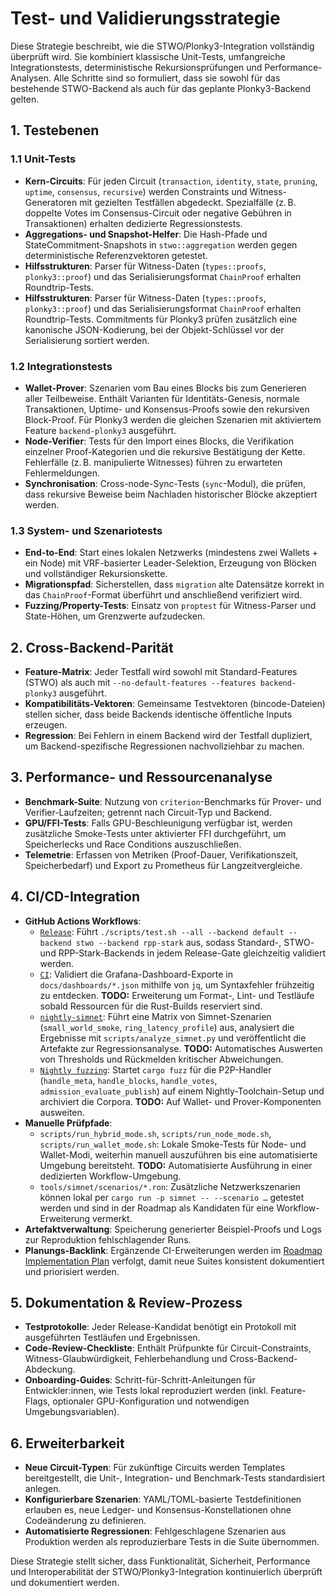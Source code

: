# Test- und Validierungsstrategie

Diese Strategie beschreibt, wie die STWO/Plonky3-Integration vollständig überprüft wird. Sie kombiniert klassische Unit-Tests, umfangreiche Integrationstests, deterministische Rekursionsprüfungen und Performance-Analysen. Alle Schritte sind so formuliert, dass sie sowohl für das bestehende STWO-Backend als auch für das geplante Plonky3-Backend gelten.

## 1. Testebenen

### 1.1 Unit-Tests
- **Kern-Circuits**: Für jeden Circuit (`transaction`, `identity`, `state`, `pruning`, `uptime`, `consensus`, `recursive`) werden Constraints und Witness-Generatoren mit gezielten Testfällen abgedeckt. Spezialfälle (z. B. doppelte Votes im Consensus-Circuit oder negative Gebühren in Transaktionen) erhalten dedizierte Regressionstests.
- **Aggregations- und Snapshot-Helfer**: Die Hash-Pfade und StateCommitment-Snapshots in `stwo::aggregation` werden gegen deterministische Referenzvektoren getestet.
- **Hilfsstrukturen**: Parser für Witness-Daten (`types::proofs`, `plonky3::proof`) und das Serialisierungsformat `ChainProof` erhalten Roundtrip-Tests.
- **Hilfsstrukturen**: Parser für Witness-Daten (`types::proofs`, `plonky3::proof`) und das Serialisierungsformat `ChainProof` erhalten Roundtrip-Tests. Commitments für Plonky3 prüfen zusätzlich eine kanonische JSON-Kodierung, bei der Objekt-Schlüssel vor der Serialisierung sortiert werden.

### 1.2 Integrationstests
- **Wallet-Prover**: Szenarien vom Bau eines Blocks bis zum Generieren aller Teilbeweise. Enthält Varianten für Identitäts-Genesis, normale Transaktionen, Uptime- und Konsensus-Proofs sowie den rekursiven Block-Proof. Für Plonky3 werden die gleichen Szenarien mit aktiviertem Feature `backend-plonky3` ausgeführt.
- **Node-Verifier**: Tests für den Import eines Blocks, die Verifikation einzelner Proof-Kategorien und die rekursive Bestätigung der Kette. Fehlerfälle (z. B. manipulierte Witnesses) führen zu erwarteten Fehlermeldungen.
- **Synchronisation**: Cross-node-Sync-Tests (`sync`-Modul), die prüfen, dass rekursive Beweise beim Nachladen historischer Blöcke akzeptiert werden.

### 1.3 System- und Szenariotests
- **End-to-End**: Start eines lokalen Netzwerks (mindestens zwei Wallets + ein Node) mit VRF-basierter Leader-Selektion, Erzeugung von Blöcken und vollständiger Rekursionskette.
- **Migrationspfad**: Sicherstellen, dass `migration` alte Datensätze korrekt in das `ChainProof`-Format überführt und anschließend verifiziert wird.
- **Fuzzing/Property-Tests**: Einsatz von `proptest` für Witness-Parser und State-Höhen, um Grenzwerte aufzudecken.

## 2. Cross-Backend-Parität
- **Feature-Matrix**: Jeder Testfall wird sowohl mit Standard-Features (STWO) als auch mit `--no-default-features --features backend-plonky3` ausgeführt.
- **Kompatibilitäts-Vektoren**: Gemeinsame Testvektoren (bincode-Dateien) stellen sicher, dass beide Backends identische öffentliche Inputs erzeugen.
- **Regression**: Bei Fehlern in einem Backend wird der Testfall dupliziert, um Backend-spezifische Regressionen nachvollziehbar zu machen.

## 3. Performance- und Ressourcenanalyse
- **Benchmark-Suite**: Nutzung von `criterion`-Benchmarks für Prover- und Verifier-Laufzeiten; getrennt nach Circuit-Typ und Backend.
- **GPU/FFI-Tests**: Falls GPU-Beschleunigung verfügbar ist, werden zusätzliche Smoke-Tests unter aktivierter FFI durchgeführt, um Speicherlecks und Race Conditions auszuschließen.
- **Telemetrie**: Erfassen von Metriken (Proof-Dauer, Verifikationszeit, Speicherbedarf) und Export zu Prometheus für Langzeitvergleiche.

## 4. CI/CD-Integration
- **GitHub Actions Workflows**:
  - [`Release`](../.github/workflows/release.yml): Führt `./scripts/test.sh --all --backend default --backend stwo --backend
    rpp-stark` aus, sodass Standard-, STWO- und RPP-Stark-Backends in jedem Release-Gate gleichzeitig validiert werden.
  - [`CI`](../.github/workflows/ci.yml): Validiert die Grafana-Dashboard-Exporte in `docs/dashboards/*.json` mithilfe von `jq`,
    um Syntaxfehler frühzeitig zu entdecken. **TODO:** Erweiterung um Format-, Lint- und Testläufe sobald Ressourcen für die
    Rust-Builds reserviert sind.
  - [`nightly-simnet`](../.github/workflows/nightly.yml): Führt eine Matrix von Simnet-Szenarien (`small_world_smoke`,
    `ring_latency_profile`) aus, analysiert die Ergebnisse mit `scripts/analyze_simnet.py` und veröffentlicht die Artefakte
    zur Regressionsanalyse. **TODO:** Automatisches Auswerten von Thresholds und Rückmelden kritischer Abweichungen.
  - [`Nightly fuzzing`](../.github/workflows/nightly-fuzz.yml): Startet `cargo fuzz` für die P2P-Handler (`handle_meta`,
    `handle_blocks`, `handle_votes`, `admission_evaluate_publish`) auf einem Nightly-Toolchain-Setup und archiviert die
    Corpora. **TODO:** Auf Wallet- und Prover-Komponenten ausweiten.
- **Manuelle Prüfpfade**:
  - `scripts/run_hybrid_mode.sh`, `scripts/run_node_mode.sh`, `scripts/run_wallet_mode.sh`: Lokale Smoke-Tests für Node- und
    Wallet-Modi, weiterhin manuell auszuführen bis eine automatisierte Umgebung bereitsteht. **TODO:** Automatisierte Ausführung
    in einer dedizierten Workflow-Umgebung.
  - `tools/simnet/scenarios/*.ron`: Zusätzliche Netzwerkszenarien können lokal per `cargo run -p simnet -- --scenario …`
    getestet werden und sind in der Roadmap als Kandidaten für eine Workflow-Erweiterung vermerkt.
- **Artefaktverwaltung**: Speicherung generierter Beispiel-Proofs und Logs zur Reproduktion fehlschlagender Runs.
- **Planungs-Backlink**: Ergänzende CI-Erweiterungen werden im [Roadmap Implementation Plan](./roadmap_implementation_plan.md)
  verfolgt, damit neue Suites konsistent dokumentiert und priorisiert werden.

## 5. Dokumentation & Review-Prozess
- **Testprotokolle**: Jeder Release-Kandidat benötigt ein Protokoll mit ausgeführten Testläufen und Ergebnissen.
- **Code-Review-Checkliste**: Enthält Prüfpunkte für Circuit-Constraints, Witness-Glaubwürdigkeit, Fehlerbehandlung und Cross-Backend-Abdeckung.
- **Onboarding-Guides**: Schritt-für-Schritt-Anleitungen für Entwickler:innen, wie Tests lokal reproduziert werden (inkl. Feature-Flags, optionaler GPU-Konfiguration und notwendigen Umgebungsvariablen).

## 6. Erweiterbarkeit
- **Neue Circuit-Typen**: Für zukünftige Circuits werden Templates bereitgestellt, die Unit-, Integration- und Benchmark-Tests standardisiert anlegen.
- **Konfigurierbare Szenarien**: YAML/TOML-basierte Testdefinitionen erlauben es, neue Ledger- und Konsensus-Konstellationen ohne Codeänderung zu definieren.
- **Automatisierte Regressionen**: Fehlgeschlagene Szenarien aus Produktion werden als reproduzierbare Tests in die Suite übernommen.

Diese Strategie stellt sicher, dass Funktionalität, Sicherheit, Performance und Interoperabilität der STWO/Plonky3-Integration kontinuierlich überprüft und dokumentiert werden.
